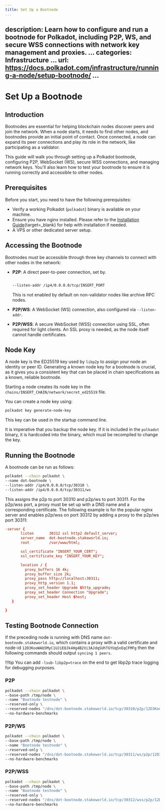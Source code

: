 ```yaml
---
title: Set Up a Bootnode
...
```

description: Learn how to configure and run a bootnode for Polkadot, including P2P, WS, and secure
  WSS connections with network key management and proxies.
...
categories: Infrastructure
...
url: https://docs.polkadot.com/infrastructure/running-a-node/setup-bootnode/
...
---

# Set Up a Bootnode

## Introduction

Bootnodes are essential for helping blockchain nodes discover peers and join the network. When a node starts, it needs to find other nodes, and bootnodes provide an initial point of contact. Once connected, a node can expand its peer connections and play its role in the network, like participating as a validator.

This guide will walk you through setting up a Polkadot bootnode, configuring P2P, WebSocket (WS), secure WSS connections, and managing network keys. You'll also learn how to test your bootnode to ensure it is running correctly and accessible to other nodes.

## Prerequisites

Before you start, you need to have the following prerequisites:

- Verify a working Polkadot (`polkadot`) binary is available on your machine.
- Ensure you have nginx installed. Please refer to the [Installation Guide](https://nginx.org/en/docs/install.html){target=\_blank} for help with installation if needed.
- A VPS or other dedicated server setup.

## Accessing the Bootnode

Bootnodes must be accessible through three key channels to connect with other nodes in the network:

- **P2P**: A direct peer-to-peer connection, set by.

    ```bash

    --listen-addr /ip4/0.0.0.0/tcp/INSERT_PORT

    ```
    
    This is not enabled by default on non-validator nodes like archive RPC nodes.

- **P2P/WS**: A WebSocket (WS) connection, also configured via `--listen-addr`.
- **P2P/WSS**: A secure WebSocket (WSS) connection using SSL, often required for light clients. An SSL proxy is needed, as the node itself cannot handle certificates.

## Node Key

A node key is the ED25519 key used by `libp2p` to assign your node an identity or peer ID. Generating a known node key for a bootnode is crucial, as it gives you a consistent key that can be placed in chain specifications as a known, reliable bootnode.

Starting a node creates its node key in the `chains/INSERT_CHAIN/network/secret_ed25519` file.

You can create a node key using:

 ``` bash
 polkadot key generate-node-key
 ``` 
 
This key can be used in the startup command line.

It is imperative that you backup the node key. If it is included in the `polkadot` binary, it is hardcoded into the binary, which must be recompiled to change the key.

## Running the Bootnode

A bootnode can be run as follows:

 ``` bash
 polkadot --chain polkadot \
 --name dot-bootnode \
 --listen-addr /ip4/0.0.0.0/tcp/30310 \
 --listen-addr /ip4/0.0.0.0/tcp/30311/ws
 ```

This assigns the p2p to port 30310 and p2p/ws to port 30311. For the p2p/wss port, a proxy must be set up with a DNS name and a corresponding certificate. The following example is for the popular nginx server and enables p2p/wss on port 30312 by adding a proxy to the p2p/ws port 30311:

``` conf title="/etc/nginx/sites-enabled/dot-bootnode"
-server {
       listen       30312 ssl http2 default_server;
       server_name  dot-bootnode.stakeworld.io;
       root         /var/www/html;

       ssl_certificate "INSERT_YOUR_CERT";
       ssl_certificate_key "INSERT_YOUR_KEY";

       location / {
         proxy_buffers 16 4k;
         proxy_buffer_size 2k;
         proxy_pass http://localhost:30311;
         proxy_http_version 1.1;
         proxy_set_header Upgrade $http_upgrade;
         proxy_set_header Connection "Upgrade";
         proxy_set_header Host $host;
   }

}
```

## Testing Bootnode Connection

If the preceding node is running with DNS name `dot-bootnode.stakeworld.io`, which contains a proxy with a valid certificate and node-id `12D3KooWAb5MyC1UJiEQJk4Hg4B2Vi3AJdqSUhTGYUqSnEqCFMFg` then the following commands should output `syncing 1 peers`.

!!!tip
    You can add `-lsub-libp2p=trace` on the end to get libp2p trace logging for debugging purposes.

### P2P

```bash
polkadot --chain polkadot \
--base-path /tmp/node \
--name "Bootnode testnode" \
--reserved-only \
--reserved-nodes "/dns/dot-bootnode.stakeworld.io/tcp/30310/p2p/12D3KooWAb5MyC1UJiEQJk4Hg4B2Vi3AJdqSUhTGYUqSnEqCFMFg" \
--no-hardware-benchmarks
```

### P2P/WS

```bash
polkadot --chain polkadot \
--base-path /tmp/node \
--name "Bootnode testnode" \
--reserved-only \
--reserved-nodes "/dns/dot-bootnode.stakeworld.io/tcp/30311/ws/p2p/12D3KooWAb5MyC1UJiEQJk4Hg4B2Vi3AJdqSUhTGYUqSnEqCFMFg" \
--no-hardware-benchmarks
```

### P2P/WSS

```bash
polkadot --chain polkadot \
--base-path /tmp/node \
--name "Bootnode testnode" \
--reserved-only \
--reserved-nodes "/dns/dot-bootnode.stakeworld.io/tcp/30312/wss/p2p/12D3KooWAb5MyC1UJiEQJk4Hg4B2Vi3AJdqSUhTGYUqSnEqCFMFg" \
--no-hardware-benchmarks
```
